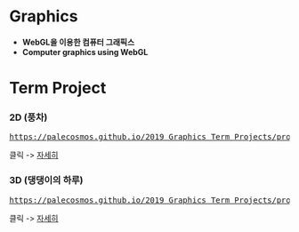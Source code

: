 # Graphics

- **WebGL을 이용한 컴퓨터 그래픽스**
- **Computer graphics using WebGL**


# Term Project

### 2D (풍차)
<pre><a href="https://palecosmos.github.io/2019_Graphics_Term_Projects/project1/main.html">https://palecosmos.github.io/2019_Graphics_Term_Projects/project1/main.html</a></pre>
클릭 -> [자세히](https://github.com/PaleCosmos/2019_Graphics_Term_Projects/tree/master/project1)

### 3D (댕댕이의 하루)
<pre><a href="https://palecosmos.github.io/2019_Graphics_Term_Projects/project2/Main.html">https://palecosmos.github.io/2019_Graphics_Term_Projects/project2/Main.html</a></pre>
클릭 -> [자세히](https://github.com/PaleCosmos/2019_Graphics_Term_Projects/tree/master/project2)
